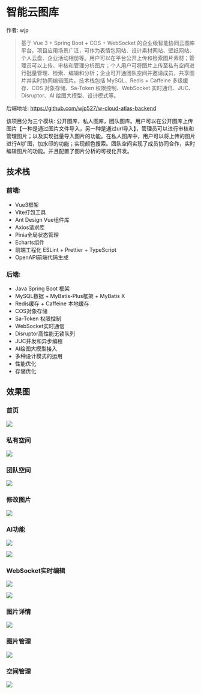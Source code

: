 # 智能云图库

作者: wjp

> 基于 Vue 3 + Spring Boot + COS + WebSocket 的企业级智能协同云图库平台。项目应用场景广泛，可作为表情包网站、设计素材网站、壁纸网站、个人云盘、企业活动相册等。用户可以在平台公开上传和检索图片素材；管理员可以上传、审核和管理分析图片；个人用户可将图片上传至私有空间进行批量管理、检索、编辑和分析；企业可开通团队空间并邀请成员，共享图片并实时协同编辑图片。技术栈包括 MySQL、Redis + Caffeine 多级缓存、COS 对象存储、Sa-Token 权限控制、WebSocket 实时通讯、JUC、Disruptor、AI 绘图大模型、设计模式等。

后端地址: https://github.com/wjp527/w-cloud-atlas-backend

该项目分为三个模块: 公开图库，私人图库，团队图库。用户可以在公开图库上传图片【一种是通过图片文件导入，另一种是通过url导入】，管理员可以进行审核和管理图片；以及实现批量导入图片的功能。在私人图库中，用户可以将上传的图片进行AI扩图，加水印的功能；实现颜色搜索。团队空间实现了成员协同合作，实时编辑图片的功能。并且配置了图片分析的可视化开发。

## 技术栈

### 前端:

- Vue3框架
- Vite打包工具
- Ant Design Vue组件库
- Axios请求库
- Pinia全局状态管理
- Echarts组件
- 前端工程化 ESLint + Prettier + TypeScript
- OpenAPI前端代码生成

### 后端:

- Java Spring Boot 框架
- MySQL数据 + MyBatis-Plus框架 + MyBatis X
- Redis缓存 + Caffeine 本地缓存
- COS对象存储
- Sa-Token 权限控制
- WebSocket实时通信
- Disruptor高性能无锁队列
- JUC并发和异步编程
- AI绘图大模型接入
- 多种设计模式的运用
- 性能优化
- 存储优化

## 效果图

### 首页

![](./pic/1.png)

### 私有空间

![](./pic/2.png)

### 团队空间

![](./pic/3.png)

### 修改图片

![](./pic/4.png)

### AI功能

![](./pic/5.png)

![](./pic/6.png)

### WebSocket实时编辑

![](./pic/7.png)

![](./pic/8.png)

### 图片详情

![](./pic/9.png)

### 图片管理

![](./pic/10.png)

### 空间管理

![](./pic/11.png)
